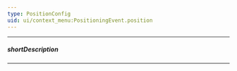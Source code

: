 ```yaml
---
type: PositionConfig
uid: ui/context_menu:PositioningEvent.position
---
```

---
##### shortDescription
<!-- Description goes here -->

---
<!-- Description goes here -->